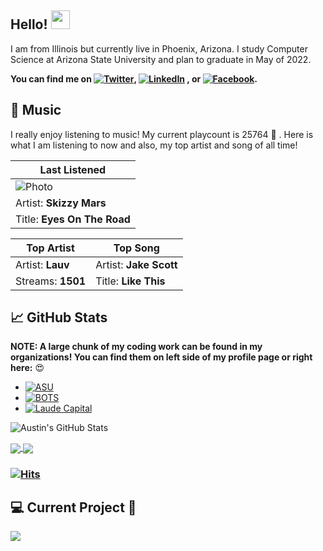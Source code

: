 ## Hello! <img src="https://raw.githubusercontent.com/MartinHeinz/MartinHeinz/master/wave.gif" width="30px">

I am from Illinois but currently live in Phoenix, Arizona.
I study Computer Science at Arizona State University and plan to graduate in May of 2022.

**You can find me on [![Twitter][1.2]][1], [![LinkedIn][3.2]][3] , or [![Facebook][4.2]][4].**

## 🎵 Music

I really enjoy listening to music! My current playcount is 25764 🤯 . Here is what I am listening to now and also, my top artist and song of all time!

| Last Listened        |
| -------------------- |
| ![Photo](https://lastfm.freetls.fastly.net/i/u/174s/2a96cbd8b46e442fc41c2b86b821562f.png)      |
| Artist: **Skizzy Mars** |
| Title: **Eyes On The Road**    |

| Top Artist                      | Top Song                    |
| ------------------------------- | --------------------------- |
| Artist: **Lauv**         | Artist: **Jake Scott** |
| Streams: **1501** | Title: **Like This**    |

## &#x1f4c8; GitHub Stats

<!-- **NOTE: 'Most Used Languages' does not indicate my skill level, it is purely showing the amount of each language I have coded in my *public* repositories** -->

**NOTE: A large chunk of my coding work can be found in my organizations! You can find them on left side of my profile page or right here:** 😍

- [![ASU][1.0]][5]
- [![BOTS][2.0]][6]
- [![Laude Capital][3.0]][7]

<!-- ![Most Used Languages](https://github-readme-stats.vercel.app/api/top-langs/?username=abspen1&hide=css,rtf,html&bg_color=30,34e89e,4ca2cd&title_color=fff&text_color=fff")
-->

![Austin's GitHub Stats](https://github-readme-stats.vercel.app/api?username=abspen1&show_icons=true&line_height=33&count_private=true&include_all_commits=false&theme=graywhite)

<a href="https://austinspencer.works/twitter-bot">
  <img align="center" src="https://github-readme-stats.vercel.app/api/pin/?username=abspen1&repo=twitter-bot&theme=graywhite" />
</a>
<!-- <a href="https://github.com/abspen1/hangman-js">
  <img align="center" src="https://github-readme-stats.vercel.app/api/pin/?username=abspen1&repo=hangman-js&theme=vue" />
</a> -->
<!-- <a href="https://github.com/abspen1/Fantasy-Twitter">
  <img align="center" src="https://github-readme-stats.vercel.app/api/pin/?username=abspen1&repo=Fantasy-Twitter&theme=vue" />
</a> -->
<!-- <a href="https://github.com/abspen1/alpaca-python">
  <img align="center" src="https://github-readme-stats.vercel.app/api/pin/?username=abspen1&repo=alpaca-python&theme=vue" />
</a> -->
<a href="https://austinspencer.works">
  <img align="center" src="https://github-readme-stats.vercel.app/api/pin/?username=abspen1&repo=abspen1.github.io&theme=graywhite" />
</a>

### [![Hits](https://hits.seeyoufarm.com/api/count/incr/badge.svg?url=https%3A%2F%2Fgithub.com%2Fabspen1&count_bg=%2338A1A8&title_bg=%23555555&icon=&icon_color=%23E7E7E7&title=hits&edge_flat=false)](https://hits.seeyoufarm.com)

## :computer: Current Project 👋

<a href="https://github.com/abspen1/discord-bot">
  <img align="center" src="https://github-readme-stats.vercel.app/api/pin/?username=abspen1&repo=discord-bot&theme=graywhite" />
</a>

<!--
## 📫 Where to find me
- [![Twitter][1.1]][1]
- [![LinkedIn][3.2]][3]
- [![Facebook][4.2]][4]
-->

<!-- links to social media icons -->

<!-- Organization avatars -->

[1.0]: https://avatars0.githubusercontent.com/u/76415820?s=60&v=4 'ASU'
[2.0]: https://avatars0.githubusercontent.com/u/76403990?s=60&v=4 'BOTS'
[3.0]: https://avatars3.githubusercontent.com/u/76275537?s=60&v=4 'Laude Capital'

<!-- icons with padding -->

[1.1]: http://i.imgur.com/tXSoThF.png 'twitter icon with padding'
[2.1]: http://i.imgur.com/0o48UoR.png 'github icon with padding'
[3.1]: http://i.imgur.com/P3YfQoD.png 'facebook icon with padding'

<!-- icons without padding -->

[1.2]: http://i.imgur.com/wWzX9uB.png 'twitter icon without padding'
[2.2]: http://i.imgur.com/9I6NRUm.png 'github icon without padding'
[3.2]: https://raw.githubusercontent.com/MartinHeinz/MartinHeinz/master/linkedin-3-16.png 'LinkedIn icon without padding'
[4.2]: http://i.imgur.com/fep1WsG.png 'facebook icon without padding'

<!-- links to your social media accounts -->

[1]: https://twitter.com/austinnspencer
[2]: https://github.com/abspen1
[3]: https://www.linkedin.com/in/austin-spencer-b56a25177/
[4]: https://www.facebook.com/austin.spencer.129

<!-- Links to organizations -->

[5]: https://github.com/asu-cse-source-code 'ASU'
[6]: https://github.com/battle-of-the-states 'BOTS'
[7]: https://github.com/laude-capital 'Laude Capital'

<!-- Resources -->
<!-- Icons: https://simpleicons.org/ -->
<!-- GitHub Stats: https://github.com/anuraghazra/github-readme-stats -->
<!-- Emojis: https://emojipedia.org/emoji/ -->
<!-- HTML Emojis: https://www.fileformat.info/index.htm -->
<!-- Shields: https://shields.io/ -->
<!-- Awesome GitHub Profile README: https://github.com/abhisheknaiidu/awesome-github-profile-readme -->
